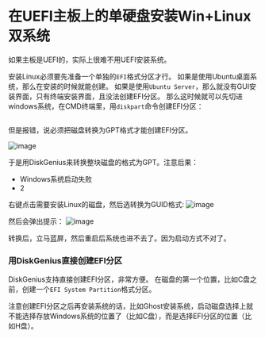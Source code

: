 # 在UEFI主板上的单硬盘安装Win+Linux双系统

如果主板是UEFI的，实际上很难不用UEFI安装系统。

安装Linux必须要先准备一个单独的`EFI`格式分区才行。
如果是使用Ubuntu桌面系统，那么在安装的时候就能创建。
如果是使用`Ubuntu Server`，那么就没有GUI安装界面，只有终端安装界面，且没法创建EFI分区。
那么这时候就可以先切进windows系统，在CMD终端里，用`diskpart`命令创建EFI分区：
```cmd

```

但是报错，说必须把磁盘转换为GPT格式才能创建EFI分区。

![image](https://user-images.githubusercontent.com/14041622/60387567-b1043580-9ad7-11e9-8359-558bd88d0ee6.png)


于是用DiskGenius来转换整块磁盘的格式为GPT。注意后果：
- Windows系统启动失败
- 2

右键点击需要安装Linux的磁盘，然后选转换为GUID格式:
![image](https://user-images.githubusercontent.com/14041622/60387542-6682b900-9ad7-11e9-9dbb-baee9a8dfa36.png)

然后会弹出提示：
![image](https://user-images.githubusercontent.com/14041622/60387579-e6a91e80-9ad7-11e9-90d4-4ba30662ca19.png)

转换后，立马蓝屏，然后重启后系统也进不去了。因为启动方式不对了。

### 用DiskGenius直接创建EFI分区

DiskGenius支持直接创建EFI分区，非常方便。
在磁盘的第一个位置，比如C盘之前，创建一个`EFI System Partition`格式分区。

注意创建EFI分区之后再安装系统的话，比如Ghost安装系统，启动磁盘选择上就不能选择存放Windows系统的位置了（比如C盘），而是选择EFI分区的位置（比如H盘）。